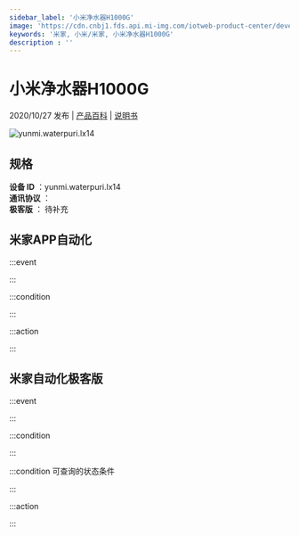 ```yaml
---
sidebar_label: '小米净水器H1000G'
image: 'https://cdn.cnbj1.fds.api.mi-img.com/iotweb-product-center/developer_15973028450153EbnrLPl.png?GalaxyAccessKeyId=AKVGLQWBOVIRQ3XLEW&Expires=9223372036854775807&Signature=1VByrOaWaIwHeoB7eNbBEXzDu74='
keywords: '米家, 小米/米家, 小米净水器H1000G'
description : ''
---
```

# 小米净水器H1000G

2020/10/27 发布 | [产品百科](https://home.mi.com/webapp/content/baike/product/index.html?model=yunmi.waterpuri.lx14/) | [说明书](https://home.mi.com/views/introduction.html?model=yunmi.waterpuri.lx14&region=cn)

![yunmi.waterpuri.lx14](https://cdn.cnbj1.fds.api.mi-img.com/iotweb-product-center/developer_15973028450153EbnrLPl.png?GalaxyAccessKeyId=AKVGLQWBOVIRQ3XLEW&Expires=9223372036854775807&Signature=1VByrOaWaIwHeoB7eNbBEXzDu74=)

## 规格  
> 
**设备 ID** ：yunmi.waterpuri.lx14  
**通讯协议** ：  
**极客版**  ： 待补充 


## 米家APP自动化  

:::event  

:::

:::condition  

:::

:::action   

:::

## 米家自动化极客版  

:::event  

:::

:::condition  

:::

:::condition 可查询的状态条件  

:::

:::action  

:::

        
